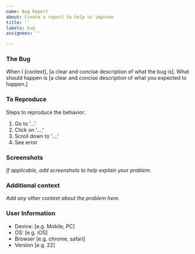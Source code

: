 ```yaml
---
name: Bug Report
about: Create a report to help us improve
title: ''
labels: bug
assignees: ''

---
```


### The Bug
When I [context], [a clear and concise description of what the bug is].
What should happen is [a clear and concise description of what you expected to happen.]

### To Reproduce
Steps to reproduce the behavior:
1. Go to '...'
2. Click on '....'
3. Scroll down to '....'
4. See error

### Screenshots
_If applicable, add screenshots to help explain your problem._

### Additional context
_Add any other context about the problem here._

### User Information
 - Device: [e.g. Mobile, PC]
 - OS: [e.g. iOS]
 - Browser [e.g. chrome, safari]
 - Version [e.g. 22]